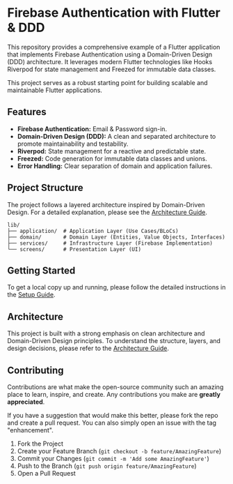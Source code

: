 # Firebase Authentication with Flutter & DDD

This repository provides a comprehensive example of a Flutter application that implements Firebase Authentication using a Domain-Driven Design (DDD) architecture. It leverages modern Flutter technologies like Hooks Riverpod for state management and Freezed for immutable data classes.

This project serves as a robust starting point for building scalable and maintainable Flutter applications.

## Features

*   **Firebase Authentication:** Email & Password sign-in.
*   **Domain-Driven Design (DDD):** A clean and separated architecture to promote maintainability and testability.
*   **Riverpod:** State management for a reactive and predictable state.
*   **Freezed:** Code generation for immutable data classes and unions.
*   **Error Handling:** Clear separation of domain and application failures.

## Project Structure

The project follows a layered architecture inspired by Domain-Driven Design. For a detailed explanation, please see the [Architecture Guide](./guides/architecture.md).

```
lib/
├── application/  # Application Layer (Use Cases/BLoCs)
├── domain/       # Domain Layer (Entities, Value Objects, Interfaces)
├── services/     # Infrastructure Layer (Firebase Implementation)
└── screens/      # Presentation Layer (UI)
```

## Getting Started

To get a local copy up and running, please follow the detailed instructions in the [Setup Guide](./guides/setup.md).

## Architecture

This project is built with a strong emphasis on clean architecture and Domain-Driven Design principles. To understand the structure, layers, and design decisions, please refer to the [Architecture Guide](./guides/architecture.md).

## Contributing

Contributions are what make the open-source community such an amazing place to learn, inspire, and create. Any contributions you make are **greatly appreciated**.

If you have a suggestion that would make this better, please fork the repo and create a pull request. You can also simply open an issue with the tag "enhancement".

1.  Fork the Project
2.  Create your Feature Branch (`git checkout -b feature/AmazingFeature`)
3.  Commit your Changes (`git commit -m 'Add some AmazingFeature'`)
4.  Push to the Branch (`git push origin feature/AmazingFeature`)
5.  Open a Pull Request
